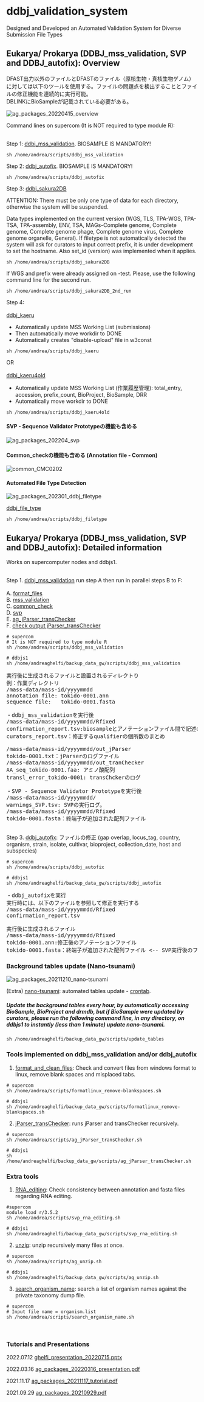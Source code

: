 # ddbj_validation_system
Designed and Developed an Automated Validation System for Diverse Submission File Types

Eukarya/ Prokarya (DDBJ_mss_validation, SVP and DDBJ_autofix): Overview
---
DFAST出力以外のファイルとDFASTのファイル（原核生物・真核生物ゲノム）に対しては以下のツールを使用する。ファイルの問題点を検出することとファイルの修正機能を連続的に実行可能。<br>
DBLINKにBioSampleが記載されている必要がある。<br>

![ag_packages_20220415_overview](https://user-images.githubusercontent.com/85154564/164154159-0132296e-e0af-4428-88ed-a7569183068b.jpg)

Command lines on supercom (It is NOT required to type module R):<br><br>

Step 1: [ddbj_mss_validation](https://github.com/ddbj/annotator/tree/master/aghelfi/ddbj_mss_validation). BIOSAMPLE IS MANDATORY!<br>

```
sh /home/andrea/scripts/ddbj_mss_validation
```
Step 2: [ddbj_autofix](https://github.com/ddbj/annotator/tree/master/aghelfi/ddbj_autofix). BIOSAMPLE IS MANDATORY!<br>

```
sh /home/andrea/scripts/ddbj_autofix
```
Step 3: [ddbj_sakura2DB](https://github.com/ddbj/annotator/tree/master/aghelfi/sakura2DB)<br> 

ATTENTION: There must be only one type of data for each directory, otherwise the system will be suspended.

Data types implemented on the current version (WGS, TLS, TPA-WGS, TPA-TSA, TPA-assembly, ENV, TSA, MAGs-Complete genome, Complete genome, Complete genome phage, Complete genome virus, Complete genome organelle, General). If filetype is not automatically detected the system will ask for curators to input correct prefix, it is under development to set the hostname. Also set_id (version) was implemented when it applies.
```
sh /home/andrea/scripts/ddbj_sakura2DB
```
If WGS and prefix were already assigned on -test. Please, use the following command line for the second run.
```
sh /home/andrea/scripts/ddbj_sakura2DB_2nd_run
```
Step 4: <br><br>
[ddbj_kaeru](https://github.com/ddbj/annotator/tree/master/aghelfi/ddbj_kaeru)<br> 
- Automatically update MSS Working List (submissions)
- Then automatically move workdir to DONE
- Automatically creates "disable-upload" file in w3const
```
sh /home/andrea/scripts/ddbj_kaeru
```
OR <br><br>
[ddbj_kaeru4old](https://github.com/ddbj/annotator/tree/master/aghelfi/ddbj_kaeru4old)<br>
- Automatically update MSS Working List (作業履歴管理): total_entry, accession, prefix_count, BioProject, BioSample, DRR
- Automatically move workdir to DONE
```
sh /home/andrea/scripts/ddbj_kaeru4old
```
#### SVP - Sequence Validator Prototypeの機能も含める

![ag_packages_202204_svp](https://user-images.githubusercontent.com/85154564/162892863-fcec0d7c-4826-4acc-aa3d-75938a2c2312.jpg)


#### Common_checkの機能も含める (Annotation file - Common)

![common_CMC0202](https://user-images.githubusercontent.com/85154564/197689448-5869743a-4c4b-43e4-89b3-3ab859864c4b.png)

#### Automated File Type Detection

![ag_packages_202301_ddbj_filetype](https://user-images.githubusercontent.com/85154564/214238619-017e4d16-c848-42a9-ac87-4e9c334f8a9a.jpg)


[ddbj_file_type](https://github.com/ddbj/annotator/tree/master/aghelfi/detect_file_type)
```
sh /home/andrea/scripts/ddbj_filetype
```

Eukarya/ Prokarya (DDBJ_mss_validation, SVP and DDBJ_autofix): Detailed information
---
Works on supercomputer nodes and ddbjs1. <br><br>

Step 1. [ddbj_mss_validation](https://github.com/ddbj/annotator/tree/master/aghelfi/ddbj_mss_validation) run step A then run in parallel steps B to F:<br><br>
A. [format_files](https://github.com/ddbj/annotator/tree/master/aghelfi/format_files)<br>
B. [mss_validation](https://github.com/ddbj/annotator/tree/master/aghelfi/mss_validation)<br>
C. [common_check](https://github.com/ddbj/annotator/tree/master/aghelfi/common_check)<br>
D. [svp](https://github.com/ddbj/annotator/tree/master/aghelfi/sequence_validator_prototype)<br>
E. [ag_jParser_transChecker](https://github.com/ddbj/annotator/tree/master/aghelfi/nkf_jParser_transChecker)<br>
F. [check output jParser_transChecker](https://github.com/ddbj/annotator/tree/master/aghelfi/nkf_jParser_transChecker)<br>

```
# supercom
# It is NOT required to type module R
sh /home/andrea/scripts/ddbj_mss_validation

# ddbjs1
sh /home/andreaghelfi/backup_data_gw/scripts/ddbj_mss_validation
```
<pre>
実行後に生成されるファイルと設置されるディレクトり
例：作業ディレクトリ
/mass-data/mass-id/yyyymmdd
annotation file: tokido-0001.ann
sequence file:   tokido-0001.fasta

・ddbj_mss_validationを実行後
/mass-data/mass-id/yyyymmdd/Rfixed
confirmation_report.tsv:biosampleとアノテーションファイル間で記述の違いを表示
curators_report.tsv：修正するqualifierの個所数のまとめ

/mass-data/mass-id/yyyymmdd/out_jParser
tokido-0001.txt：jParserのログファイル
/mass-data/mass-id/yyyymmdd/out_tranChecker
AA_seq_tokido-0001.faa: アミノ酸配列
transl_error_tokido-0001: transChckerのログ

・SVP - Sequence Validator Prototypeを実行後
/mass-data/mass-id/yyyymmdd/
warnings_SVP.tsv: SVPの実行ログ。
/mass-data/mass-id/yyyymmdd/Rfixed
tokido-0001.fasta：終端子が追加された配列ファイル

</pre>
Step 3. [ddbj_autofix](https://github.com/ddbj/annotator/tree/master/aghelfi/ddbj_autofix): ファイルの修正 (gap overlap, locus_tag, country, organism, strain, isolate, cultivar, bioproject, collection_date, host and subspecies)<br>
```
# supercom
sh /home/andrea/scripts/ddbj_autofix

# ddbjs1
sh /home/andreaghelfi/backup_data_gw/scripts/ddbj_autofix
```
<pre>
・ddbj_autofixを実行
実行時には、以下のファイルを参照して修正を実行する
/mass-data/mass-id/yyyymmdd/Rfixed
confirmation_report.tsv

実行後に生成されるファイル
/mass-data/mass-id/yyyymmdd/Rfixed
tokido-0001.ann:修正後のアノテーションファイル
tokido-0001.fasta：終端子が追加された配列ファイル <-- SVP実行後のファイル
</pre>

### Background tables update (Nano-tsunami)

![ag_packages_20211210_nano-tsunami](https://user-images.githubusercontent.com/85154564/145515517-4e62f81f-ffeb-4e56-b156-ba907a7e1e35.jpg)


(Extra) [nano-tsunami](https://github.com/ddbj/annotator/tree/master/aghelfi/update_tables_metadata): automated tables update - [crontab](https://ddbj-dev.atlassian.net/wiki/spaces/curators/pages/1988591629/Nano-Tsunami+Preparations+of+tables+required+to+run+Rvalidator+ddbj+mss+validation+and+ddbj+autofix). <br>
##### Update the background tables every hour, by automatically accessing BioSample, BioProject and drmdb, but if BioSample were updated by curators, please run the following command line, in any directory, on ddbjs1 to instantly (less than 1 minute) update nano-tsunami.
```
sh /home/andreaghelfi/backup_data_gw/scripts/update_tables
```
### Tools implemented on ddbj_mss_validation and/or ddbj_autofix
1. [format_and_clean_files](https://github.com/ddbj/annotator/tree/master/aghelfi/format_files): Check and convert files from windows format to linux, remove blank spaces and misplaced tabs.<br>
```
# supercom
sh /home/andrea/scripts/formatlinux_remove-blankspaces.sh

# ddbjs1
sh /home/andreaghelfi/backup_data_gw/scripts/formatlinux_remove-blankspaces.sh
```

2. [jParser_transChecker](https://github.com/ddbj/annotator/tree/master/aghelfi/nkf_jParser_transChecker): runs jParser and transChecker recursively. <br>
```
# supercom
sh /home/andrea/scripts/ag_jParser_transChecker.sh

# ddbjs1
sh /home/andreaghelfi/backup_data_gw/scripts/ag_jParser_transChecker.sh
```

### Extra tools
1. [RNA_editing](https://github.com/ddbj/annotator/tree/master/aghelfi/RNA_editing): Check consistency between annotation and fasta files regarding RNA editing.<br>
```
#supercom
module load r/3.5.2
sh /home/andrea/scripts/svp_rna_editing.sh

# ddbjs1
sh /home/andreaghelfi/backup_data_gw/scripts/svp_rna_editing.sh
```

2. [unzip](https://github.com/ddbj/annotator/tree/master/aghelfi/format_files): unzip recursively many files at once.<br>
```
# supercom
sh /home/andrea/scripts/ag_unzip.sh

# ddbjs1
sh /home/andreaghelfi/backup_data_gw/scripts/ag_unzip.sh
```
3. [search_organism_name](https://github.com/ddbj/annotator/tree/master/aghelfi/update_tables_taxon_dump_files): search a list of organism names against the private taxonomy dump file.<br>
```
# supercom
# Input file name = organism.list
sh /home/andrea/scripts/search_organism_name.sh
```
<br>

### Tutorials and Presentations
2022.07.12
[ghelfi_presentation_20220715.pptx](https://github.com/ddbj/annotator/files/9088645/ghelfi_presentation_20220715.pptx)

2022.03.16
[ag_packages_20220316_presentation.pdf](https://github.com/ddbj/annotator/files/8258582/ag_packages_20220316_presentation.pdf)

2021.11.17 
[ag_packages_20211117_tutorial.pdf](https://github.com/ddbj/annotator/files/7551844/ag_packages_20211117_tutorial.pdf)

2021.09.29 
[ag_packages_20210929.pdf](https://github.com/ddbj/annotator/files/7249474/ag_packages_20210929.pdf)

